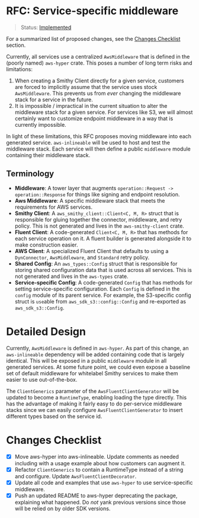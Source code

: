 RFC: Service-specific middleware
================================

> Status: [Implemented](https://github.com/awslabs/smithy-rs/pull/959)

For a summarized list of proposed changes, see the [Changes Checklist](#changes-checklist) section.

Currently, all services use a centralized `AwsMiddleware` that is defined in the (poorly named) `aws-hyper` crate. This
poses a number of long term risks and limitations:

1. When creating a Smithy Client directly for a given service, customers are forced to implicitly assume that the
   service uses stock `AwsMiddleware`. This prevents us from _ever_ changing the middleware stack for a service in the
   future.
2. It is impossible / impractical in the current situation to alter the middleware stack for a given service. For
   services like S3, we will almost certainly want to customize endpoint middleware in a way that is currently
   impossible.

In light of these limitations, this RFC proposes moving middleware into each generated service. `aws-inlineable` will be
used to host and test the middleware stack. Each service will then define a public `middleware` module containing their
middleware stack.

Terminology
-----------

- **Middleware**: A tower layer that augments `operation::Request -> operation::Response` for things like signing and
  endpoint resolution.
- **Aws Middleware**: A specific middleware stack that meets the requirements for AWS services.
- **Smithy Client**: A `aws_smithy_client::Client<C, M, R>` struct that is responsible for gluing together the
  connector, middleware, and retry policy. This is not generated and lives in the `aws-smithy-client` crate.
- **Fluent Client**: A code-generated `Client<C, M, R>` that has methods for each service operation on it. A fluent
  builder is generated alongside it to make construction easier.
- **AWS Client**: A specialized Fluent Client that defaults to using a `DynConnector`, `AwsMiddleware`, and `Standard`
  retry policy.
- **Shared Config**: An `aws_types::Config` struct that is responsible for storing shared configuration data that is
  used across all services. This is not generated and lives in the `aws-types` crate.
- **Service-specific Config**: A code-generated `Config` that has methods for setting service-specific configuration.
  Each `Config` is defined in the `config` module of its parent service. For example, the S3-specific config struct
  is `use`able from `aws_sdk_s3::config::Config` and re-exported as `aws_sdk_s3::Config`.

# Detailed Design

Currently, `AwsMiddleware` is defined in `aws-hyper`. As part of this change, an `aws-inlineable` dependency will be
added containing code that is largely identical. This will be exposed in a public `middleware` module in all generated
services. At some future point, we could even expose a baseline set of default middleware for whitelabel Smithy services
to make them easier to use out-of-the-box.

The `ClientGenerics` parameter of the `AwsFluentClientGenerator` will be updated to become a `RuntimeType`, enabling
loading the type directly. This has the advantage of making it fairly easy to do per-service middleware stacks since we
can easily configure `AwsFluentClientGenerator` to insert different types based on the service id.

# Changes Checklist

- [x] Move aws-hyper into aws-inlineable. Update comments as needed including with a usage example about how customers can augment it.
- [x] Refactor `ClientGenerics` to contain a RuntimeType instead of a string and configure. Update `AwsFluentClientDecorator`.
- [x] Update all code and examples that use `aws-hyper` to use service-specific middleware.
- [x] Push an updated README to aws-hyper deprecating the package, explaining what happened. Do _not_ yank previous versions since those will be relied on by older SDK versions.
